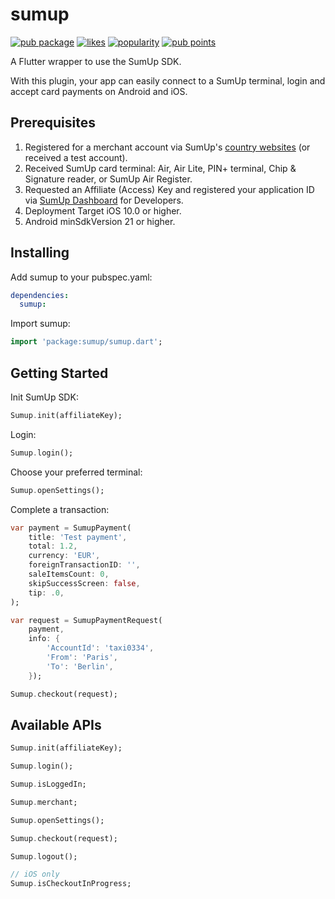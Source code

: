 # sumup

[![pub package](https://img.shields.io/pub/v/sumup.svg)](https://pub.dev/packages/sumup) [![likes](https://badges.bar/sumup/likes)](https://pub.dev/packages/sumup/score) [![popularity](https://badges.bar/sumup/popularity)](https://pub.dev/packages/sumup/score)  [![pub points](https://badges.bar/sumup/pub%20points)](https://pub.dev/packages/sumup/score)

A Flutter wrapper to use the SumUp SDK.

With this plugin, your app can easily connect to a SumUp terminal,
login and accept card payments on Android and iOS.

## Prerequisites

1) Registered for a merchant account via SumUp's [country websites](https://sumup.it/purplesoft) (or received a test account).
2) Received SumUp card terminal: Air, Air Lite, PIN+ terminal, Chip & Signature reader, or SumUp Air Register.
3) Requested an Affiliate (Access) Key and registered your application ID via [SumUp Dashboard](https://me.sumup.com/developers) for Developers.
4) Deployment Target iOS 10.0 or higher.
5) Android minSdkVersion 21 or higher.

## Installing

Add sumup to your pubspec.yaml:

```yaml
dependencies:
  sumup:
```

Import sumup:

```dart
import 'package:sumup/sumup.dart';
```

## Getting Started

Init SumUp SDK:

```dart
Sumup.init(affiliateKey);
```

Login:

```dart
Sumup.login();
```

Choose your preferred terminal:

```dart
Sumup.openSettings();
```

Complete a transaction:

```dart
var payment = SumupPayment(
    title: 'Test payment',
    total: 1.2,
    currency: 'EUR',
    foreignTransactionID: '',
    saleItemsCount: 0,
    skipSuccessScreen: false,
    tip: .0,
);

var request = SumupPaymentRequest(
    payment,
    info: {
        'AccountId': 'taxi0334',
        'From': 'Paris',
        'To': 'Berlin',
    });

Sumup.checkout(request);
```

## Available APIs

```dart
Sumup.init(affiliateKey);

Sumup.login();

Sumup.isLoggedIn;

Sumup.merchant;

Sumup.openSettings();

Sumup.checkout(request);

Sumup.logout();

// iOS only
Sumup.isCheckoutInProgress;

```